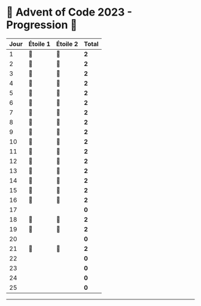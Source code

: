 # 🎄 Advent of Code 2023 - Progression 🌟

| Jour | Étoile 1 | Étoile 2 | Total |
|------|----------|----------|-------|
| 1    |    🌟    |    🌟    | **2** |
| 2    |    🌟    |    🌟    | **2** |
| 3    |    🌟    |    🌟    | **2** |
| 4    |    🌟    |    🌟    | **2** |
| 5    |    🌟    |    🌟    | **2** |
| 6    |    🌟    |    🌟    | **2** |
| 7    |    🌟    |    🌟    | **2** |
| 8    |    🌟    |    🌟    | **2** |
| 9    |    🌟    |    🌟    | **2** |
| 10   |    🌟    |    🌟    | **2** |
| 11   |    🌟    |    🌟    | **2** |
| 12   |    🌟    |    🌟    | **2** |
| 13   |    🌟    |    🌟    | **2** |
| 14   |    🌟    |    🌟    | **2** |
| 15   |    🌟    |    🌟    | **2** |
| 16   |    🌟    |    🌟    | **2** |
| 17   |          |          | **0** |
| 18   |    🌟    |    🌟    | **2** |
| 19   |    🌟    |    🌟    | **2** |
| 20   |          |          | **0** |
| 21   |    🌟    |    🌟    | **2** |
| 22   |          |          | **0** |
| 23   |          |          | **0** |
| 24   |          |          | **0** |
| 25   |          |          | **0** |

---